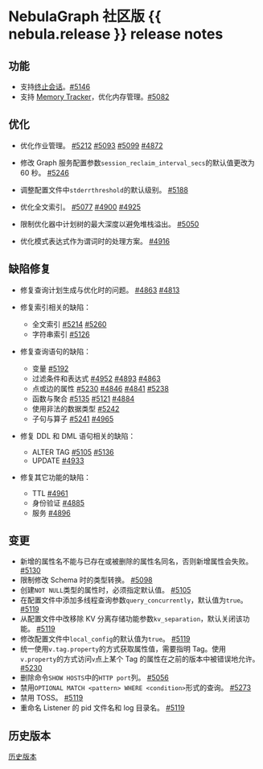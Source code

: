# NebulaGraph 社区版 {{ nebula.release }} release notes

## 功能

- 支持[终止会话](../../3.ngql-guide/17.query-tuning-statements/2.kill-session.md)。[#5146](https://github.com/vesoft-inc/nebula/pull/5146) 
- 支持 [Memory Tracker](../../5.configurations-and-logs/1.configurations/4.storage-config.md)，优化内存管理。[#5082](https://github.com/vesoft-inc/nebula/pull/5082)

## 优化

- 优化作业管理。 [#5212](https://github.com/vesoft-inc/nebula/pull/5212) [#5093](https://github.com/vesoft-inc/nebula/pull/5093) [#5099](https://github.com/vesoft-inc/nebula/pull/5099) [#4872](https://github.com/vesoft-inc/nebula/pull/4872)

- 修改 Graph 服务配置参数`session_reclaim_interval_secs`的默认值更改为 60 秒。 [#5246](https://github.com/vesoft-inc/nebula/pull/5246)

- 调整配置文件中`stderrthreshold`的默认级别。 [#5188](https://github.com/vesoft-inc/nebula/pull/5188) 

- 优化全文索引。 [#5077](https://github.com/vesoft-inc/nebula/pull/5077) [#4900](https://github.com/vesoft-inc/nebula/pull/4900) [#4925](https://github.com/vesoft-inc/nebula/pull/4925) 

- 限制优化器中计划树的最大深度以避免堆栈溢出。 [#5050](https://github.com/vesoft-inc/nebula/pull/5050)

- 优化模式表达式作为谓词时的处理方案。 [#4916](https://github.com/vesoft-inc/nebula/pull/4916)

## 缺陷修复

- 修复查询计划生成与优化时的问题。 [#4863](https://github.com/vesoft-inc/nebula/pull/4863) [#4813](https://github.com/vesoft-inc/nebula/pull/4813)

- 修复索引相关的缺陷：

  - 全文索引 [#5214](https://github.com/vesoft-inc/nebula/pull/5214) [#5260](https://github.com/vesoft-inc/nebula/pull/5260)
  - 字符串索引 [#5126](https://github.com/vesoft-inc/nebula/pull/5126)

- 修复查询语句的缺陷：

  - 变量 [#5192](https://github.com/vesoft-inc/nebula/pull/5192)
  - 过滤条件和表达式 [#4952](https://github.com/vesoft-inc/nebula/pull/4952) [#4893](https://github.com/vesoft-inc/nebula/pull/4893) [#4863](https://github.com/vesoft-inc/nebula/pull/4863)
  - 点或边的属性 [#5230](https://github.com/vesoft-inc/nebula/pull/5230) [#4846](https://github.com/vesoft-inc/nebula/pull/4846) [#4841](https://github.com/vesoft-inc/nebula/pull/4841) [#5238](https://github.com/vesoft-inc/nebula/pull/5238)
  - 函数与聚合 [#5135](https://github.com/vesoft-inc/nebula/pull/5135) [#5121](https://github.com/vesoft-inc/nebula/pull/5121) [#4884](https://github.com/vesoft-inc/nebula/pull/4884)
  - 使用非法的数据类型 [#5242](https://github.com/vesoft-inc/nebula/pull/5242)
  - 子句与算子 [#5241](https://github.com/vesoft-inc/nebula/pull/5241) [#4965](https://github.com/vesoft-inc/nebula/pull/4965)

- 修复 DDL 和 DML 语句相关的缺陷：

  - ALTER TAG [#5105](https://github.com/vesoft-inc/nebula/pull/5105) [#5136](https://github.com/vesoft-inc/nebula/pull/5136)
  - UPDATE [#4933](https://github.com/vesoft-inc/nebula/pull/4933)

- 修复其它功能的缺陷：

  - TTL [#4961](https://github.com/vesoft-inc/nebula/pull/4961)
  - 身份验证 [#4885](https://github.com/vesoft-inc/nebula/pull/4885)
  - 服务 [#4896](https://github.com/vesoft-inc/nebula/pull/4896)

## 变更

- 新增的属性名不能与已存在或被删除的属性名同名，否则新增属性会失败。 [#5130](https://github.com/vesoft-inc/nebula/pull/5130)
- 限制修改 Schema 时的类型转换。 [#5098](https://github.com/vesoft-inc/nebula/pull/5098)
- 创建`NOT NULL`类型的属性时，必须指定默认值。 [#5105](https://github.com/vesoft-inc/nebula/pull/5105)
- 在配置文件中添加多线程查询参数`query_concurrently`，默认值为`true`。 [#5119](https://github.com/vesoft-inc/nebula/pull/5119)
- 从配置文件中改移除 KV 分离存储功能参数`kv_separation`，默认关闭该功能。 [#5119](https://github.com/vesoft-inc/nebula/pull/5119)
- 修改配置文件中`local_config`的默认值为`true`。 [#5119](https://github.com/vesoft-inc/nebula/pull/5119)
- 统一使用`v.tag.property`的方式获取属性值，需要指明 Tag。使用`v.property`的方式访问`v`点上某个 Tag 的属性在之前的版本中被错误地允许。 [#5230](https://github.com/vesoft-inc/nebula/pull/5230)
- 删除命令`SHOW HOSTS`中的`HTTP port`列。 [#5056](https://github.com/vesoft-inc/nebula/pull/5056)
- 禁用`OPTIONAL MATCH <pattern> WHERE <condition>`形式的查询。 [#5273](https://github.com/vesoft-inc/nebula/pull/5273)
- 禁用 TOSS。 [#5119](https://github.com/vesoft-inc/nebula/pull/5119)
- 重命名 Listener 的 pid 文件名和 log 目录名。 [#5119](https://github.com/vesoft-inc/nebula/pull/5119)

## 历史版本

[历史版本](https://www.nebula-graph.com.cn/tags/%E5%8F%91%E7%89%88%E8%AF%B4%E6%98%8E)

